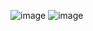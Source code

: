 ![image](https://github.com/user-attachments/assets/8b9b6ff7-9dfd-4a5f-a8f0-396b1b9aa3d1)
![image](https://github.com/user-attachments/assets/54ff0559-7215-4464-8fb3-4cc6b5099ae9)

